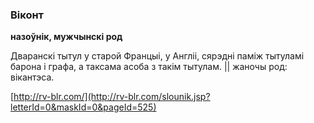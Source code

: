 ### Віконт
**назоўнік, мужчынскі род**

Дваранскі тытул у старой Францыі, у Англіі, сярэдні паміж тытуламі барона і графа, а таксама асоба з такім тытулам. || жаночы род: вікантэса.

<a rel="author">[http://rv-blr.com/](http://rv-blr.com/slounik.jsp?letterId=0&maskId=0&pageId=525)</a>
